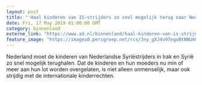 ```yaml
---
layout: post
title: "'Haal kinderen van IS-strijders zo snel mogelijk terug naar Nederland’"
date: Fri, 17 May 2019 01:00:00 GMT
category: binnenland
externe_link: "https://www.ad.nl/binnenland/haal-kinderen-van-is-strijders-zo-snel-mogelijk-terug-naar-nederland~accac02d/"
feature_image: "https://images0.persgroep.net/rcs/3ny_gXJ4v97eguBtNNUmhPAiWxU/diocontent/147572544/_fitwidth/400/?appId=21791a8992982cd8da851550a453bd7f&quality=0.7"
---
```


Nederland moet de kinderen van Nederlandse Syriëstrijders in Irak en Syrië zo snel mogelijk terughalen. Dat de kinderen en hun moeders nu min of meer aan hun lot worden overgelaten, is niet alleen onmenselijk, maar ook strijdig met de internationale kinderrechten.
